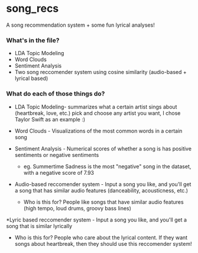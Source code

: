 # song_recs
A song recommendation system + some fun lyrical analyses!

### What's in the file?
* LDA Topic Modeling
* Word Clouds
* Sentiment Analysis
* Two song reccomender system using cosine similarity (audio-based + lyrical based)

### What do each of those things do?
* LDA Topic Modeling- summarizes what a certain artist sings about (heartbreak, love, etc.)
  pick and choose any artist you want, I chose Taylor Swift as an example :)
  
* Word Clouds - Visualizations of the most common words in a certain song

* Sentiment Analysis - Numerical scores of whether a song is has positive sentiments or negative sentiments 
  * eg. Summertime Sadness is the most "negative" song in the dataset, with a negative score of 7.93

* Audio-based reccomender system - Input a song you like, and you'll get a song that has similar audio features (danceability, acousticness, etc.)
  * Who is this for? People like songs that have similar audio features (high tempo, loud drums, groovy bass lines)

*Lyric based reccomender system - Input a song you like, and you'll get a song that is similar lyrically
  * Who is this for? People who care about the lyrical content. If they want songs about heartbreak, then they should use this reccomender system!
 
